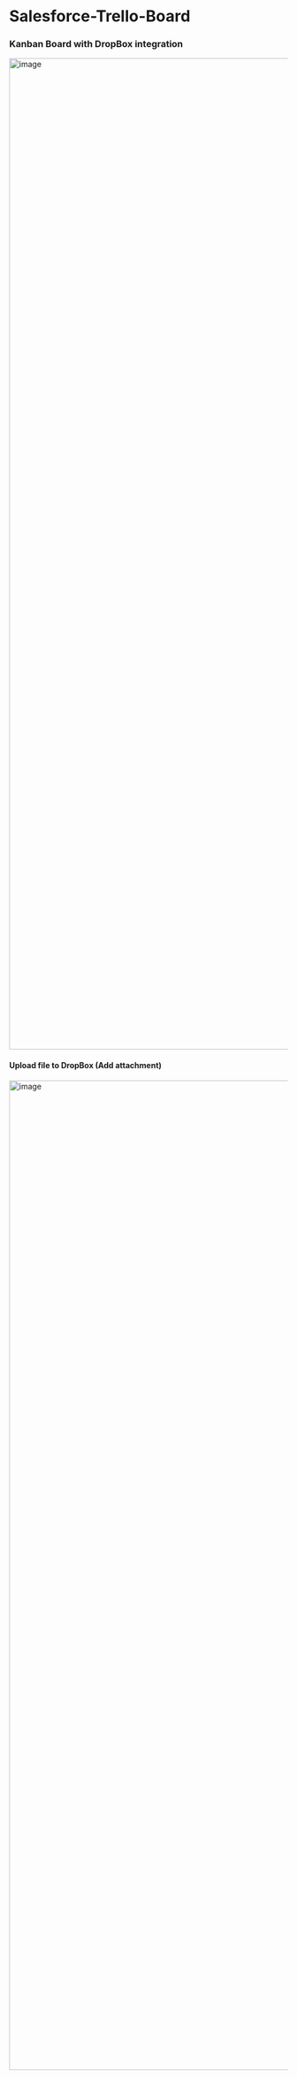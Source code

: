 # Salesforce-Trello-Board

### Kanban Board with DropBox integration
<img width="1792" alt="image" src="https://user-images.githubusercontent.com/39721136/173833864-bb11befd-45f4-4793-8340-072f1e92eda8.png">

#### Upload file to DropBox (Add attachment)

<img width="1789" alt="image" src="https://user-images.githubusercontent.com/39721136/173834098-aa8eae33-2016-47ee-aecd-29336fd60ad1.png">